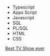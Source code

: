 - Typescript
- Apps Script
- Javascript
- SQL
- PL/SQL
- HTML
- CSS

[Best TV Show ever](https://taskmaster.tv/)


<!---
PhilomathJ/PhilomathJ is a ✨ special ✨ repository because its `README.md` (this file) appears on your GitHub profile.
You can click the Preview link to take a look at your changes.
--->
